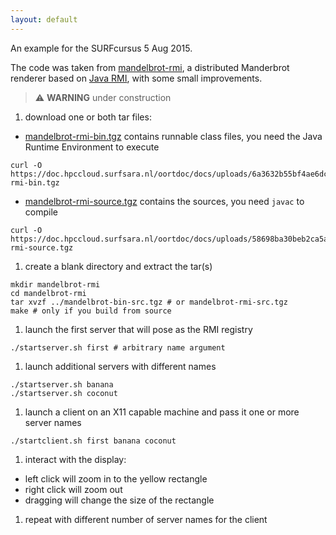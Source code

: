 ```yaml
---
layout: default
---
```

An example for the SURFcursus 5 Aug 2015.

The code was taken from [mandelbrot-rmi](https://code.google.com/p/mandelbrot-rmi/), a distributed Manderbrot renderer based on [Java RMI](https://en.wikipedia.org/wiki/Java_remote_method_invocation), with some small improvements.

> :warning: **WARNING** under construction

1. download one or both tar files: 
  - [mandelbrot-rmi-bin.tgz](https://doc.hpccloud.surfsara.nl/oortdoc/docs/uploads/6a3632b55bf4ae6dc0295fdd1dd24e8e/mandelbrot-rmi-bin.tgz) contains runnable class files, you need the Java Runtime Environment to execute
```
curl -O https://doc.hpccloud.surfsara.nl/oortdoc/docs/uploads/6a3632b55bf4ae6dc0295fdd1dd24e8e/mandelbrot-rmi-bin.tgz
```
  - [mandelbrot-rmi-source.tgz](https://doc.hpccloud.surfsara.nl/oortdoc/docs/uploads/58698ba30beb2ca5a329915afe8b748e/mandelbrot-rmi-source.tgz) contains the sources, you need `javac` to compile
```
curl -O https://doc.hpccloud.surfsara.nl/oortdoc/docs/uploads/58698ba30beb2ca5a329915afe8b748e/mandelbrot-rmi-source.tgz
```
1. create a blank directory and extract the tar(s)
```
mkdir mandelbrot-rmi
cd mandelbrot-rmi
tar xvzf ../mandelbrot-bin-src.tgz # or mandelbrot-rmi-src.tgz
make # only if you build from source
```
1. launch the first server that will pose as the RMI registry
```
./startserver.sh first # arbitrary name argument
```
1. launch additional servers with different names
```
./startserver.sh banana
./startserver.sh coconut
```
1. launch a client on an X11 capable machine and pass it one or more server names
```
./startclient.sh first banana coconut
```
1. interact with the display:
  - left click will zoom in to the yellow rectangle
  - right click will zoom out
  - dragging will change the size of the rectangle
1. repeat with different number of server names for the client

